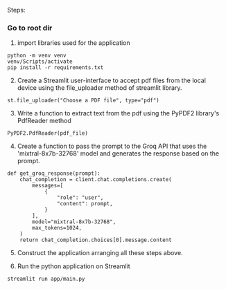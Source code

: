 Steps:

### Go to root dir

1. import libraries used for the application
```
python -m venv venv
venv/Scripts/activate
pip install -r requirements.txt
```
2. Create a Streamlit user-interface to accept pdf files from the local device using the file_uploader method of streamlit library.
```
st.file_uploader("Choose a PDF file", type="pdf")
```
3. Write a function to extract text from the pdf using the PyPDF2 library's PdfReader method
```
PyPDF2.PdfReader(pdf_file)
```
4. Create a function to pass the prompt to the Groq API that uses the 'mixtral-8x7b-32768' model and generates the response based on the prompt.
```
def get_groq_response(prompt):
    chat_completion = client.chat.completions.create(
        messages=[
            {
                "role": "user",
                "content": prompt,
            }
        ],
        model="mixtral-8x7b-32768",
        max_tokens=1024,
    )
    return chat_completion.choices[0].message.content
```

5. Construct the application arranging all these steps above.

6. Run the python application on Streamlit
```
streamlit run app/main.py
```

